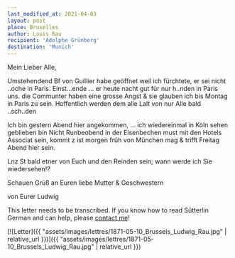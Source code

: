 ```yaml
---
last_modified_at: 2021-04-03
layout: post
place: Bruxelles
author: Louis Rau
recipient: 'Adolphe Grünberg'
destination: 'Munich'
---
```



Mein Lieber Alle,

Umstehendend Bf von Guillier habe geöffnet
weil ich fürchtete, er sei nicht ..oche in Paris. Einst...ende
... er heute nacht gut für nur h..nden in Paris uns. die
Communter haben eine grosse Angst & sie glauben ich
bis Montag in Paris zu sein. Hoffentlich werden dem
alle Lalt von nur Alle bald ..sch..den

Ich bin gestern Abend hier angekommen,
... ich wiedereinmal in Köln sehen geblieben bin
Nicht Runbeobend in der Eisenbechen must mit den Hotels
Associat sein, kommt z ist morgen früh von München mag
& trifft Freitag Abend hier sein.

Lnz St bald etner von Euch und den
Reinden sein; wann werde ich Sie wiedersehen!?

Schauen Grüß an Euren liebe Mutter & Geschwestern



von Eurer Ludwig




This letter needs to be transcribed. If you know how to read Sütterlin German
and can help, please [contact me](mailto:raphink@gmail.com)!

[![Letter]({{ "assets/images/lettres/1871-05-10_Brussels_Ludwig_Rau.jpg" | relative_url }})]({{ "assets/images/lettres/1871-05-10_Brussels_Ludwig_Rau.jpg" | relative_url }})
